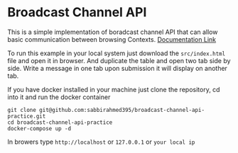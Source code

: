 # Broadcast Channel API

This is a simple implementation of boradcast channel API that can allow basic communication between browsing Contexts. [Documentation Link](https://developer.mozilla.org/en-US/docs/Web/API/Broadcast_Channel_API)

To run this example in your local system just download the ```src/index.html``` file and open it in browser. And duplicate the table and open two tab side by side. Write a message in one tab upon submission it will display on another tab.

If you have docker installed in your machine just clone the repository, cd into it and run the docker container

```
git clone git@github.com:sabbirahmed395/broadcast-channel-api-practice.git
cd broadcast-channel-api-practice
docker-compose up -d
```

In browers type ```http://localhost``` or ```127.0.0.1``` or ```your local ip```